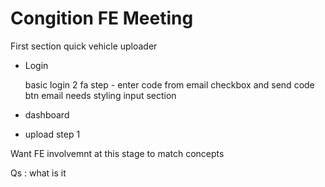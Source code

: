 # Congition FE Meeting

First section quick vehicle uploader

- Login

    basic login
    2 fa step - enter code from email
    checkbox and send code btn
    email needs styling
    input section



- dashboard
- upload step 1

Want FE involvemnt at this stage to match concepts

Qs :
what is it